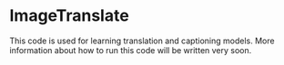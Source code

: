 # ImageTranslate

This code is used for learning translation and captioning models. More information about how to run this code will be written very soon.
